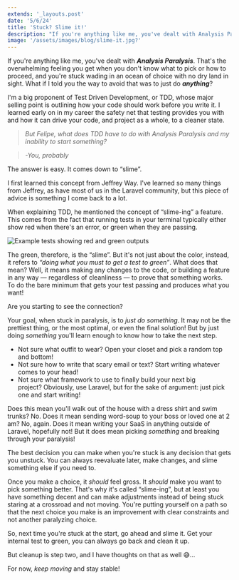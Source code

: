 ```yaml
---
extends: '_layouts.post'
date: '5/6/24'
title: 'Stuck? Slime it!'
description: "If you're anything like me, you've dealt with Analysis Paralysis. That's the overwhelming feeling you get when you don't know what to pick or how to proceed, and you're stuck wading in an ocean of choice with no dry land in sight. What if I told you the way to avoid that was to just do anything?"
image: '/assets/images/blog/slime-it.jpg?'
---
```


If you're anything like me, you've dealt with ***Analysis Paralysis***. That's the overwhelming feeling you get when you don't know what to pick or how to proceed, and you're stuck wading in an ocean of choice with no dry land in sight. What if I told you the way to avoid that was to just do ***anything***?

I'm a big proponent of Test Driven Development, or TDD, whose major selling point is outlining how your code should work before you write it. I learned early on in my career the safety net that testing provides you with and how it can drive your code, and project as a whole, to a cleaner state.

> *But Felipe, what does TDD have to do with Analysis Paralysis and my inability to start something?*

> *-You, probably*

The answer is easy. It comes down to “slime”.

I first learned this concept from Jeffrey Way. I've learned so many things from Jeffrey, as have most of us in the Laravel community, but this piece of advice is something I come back to a lot.

When explaining TDD, he mentioned the concept of “slime-ing” a feature. This comes from the fact that running tests in your terminal typically either show red when there's an error, or green when they are passing.

![Example tests showing red and green outputs](/assets/images/blog/test-color-example.png)

The green, therefore, is the “slime”. But it's not just about the color, instead, it refers to *“doing what you must to get a test to green”*. What does that mean? Well, it means making any changes to the code, or building a feature in any way — regardless of cleanliness — to prove that something works. To do the bare minimum that gets your test passing and produces what you want!

Are you starting to see the connection?

Your goal, when stuck in paralysis, is to *just do something*. It may not be the prettiest thing, or the most optimal, or even the final solution! But by just doing *something* you'll learn enough to know how to take the next step.

* Not sure what outfit to wear? Open your closet and pick a random top and bottom!
* Not sure how to write that scary email or text? Start writing whatever comes to your head!
* Not sure what framework to use to finally build your next big project? Obviously, use Laravel, but for the sake of argument: just pick one and start writing!

Does this mean you'll walk out of the house with a dress shirt and swim trunks? No. Does it mean sending word-soup to your boss or loved one at 2 am? No, again. Does it mean writing your SaaS in anything outside of Laravel, hopefully not! But it does mean picking *something* and breaking through your paralysis!

The best decision you can make when you're stuck is any decision that gets you unstuck. You can always reevaluate later, make changes, and slime something else if you need to.

Once you make a choice, it *should* feel gross. It *should* make you want to pick something better. That's why it's called “slime-ing”, but at least you have something decent and can make adjustments instead of being stuck staring at a crossroad and not moving. You're putting yourself on a path so that the next choice you make is an improvement with clear constraints and not another paralyzing choice.

So, next time you're stuck at the start, go ahead and slime it. Get your internal test to green, you can always go back and clean it up.

But cleanup is step two, and I have thoughts on that as well 😅…

For now, *keep moving* and stay stable!

